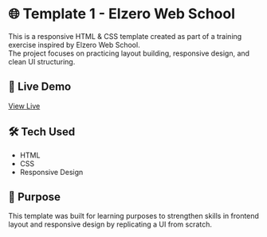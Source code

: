 # 🌐 Template 1 - Elzero Web School 

This is a responsive HTML & CSS template created as part of a training exercise inspired by Elzero Web School.  
The project focuses on practicing layout building, responsive design, and clean UI structuring.

## 🚀 Live Demo
[View Live](https://a7medsobih.github.io/Template_1/)

## 🛠 Tech Used
- HTML
- CSS
- Responsive Design

## 🎯 Purpose
This template was built for learning purposes to strengthen skills in frontend layout and responsive design by replicating a UI from scratch.
